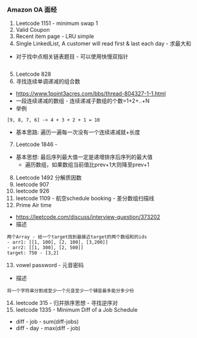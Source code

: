### Amazon OA 面经

1. Leetcode 1151 - minimum swap 1
2. Valid Coupon
3. Recent item page - LRU simple
4. Single LinkedList, A customer will read first & last each day - 求最大和
- 对于找中点相关链表题目 - 可以使用快慢双指针
```

```
5. Leetcode 828
6. 寻找连续单调递减的组合数
- https://www.1point3acres.com/bbs/thread-804327-1-1.html
- 一段连续递减的数组 - 连续递减子数组的个数=1+2+..+N
- 举例 
```
[9, 8, 7, 6] -> 4 + 3 + 2 + 1 = 10
``` 
- 基本思路: 遍历一遍每一次没有一个连续递减就+长度

7. Leetcode 1846 - 
- 基本思想: 最后序列最大值一定是递增排序后序列的最大值
    - 遍历数组，如果数组当前值比prev+1大则降至prev+1
8. Leetcode 1492 分解质因数
9. leetcode 907 
10. leetcode 926
11. leetcode 1109 - 航空schedule booking - 差分数组扫描线
12. Prime Air time
- https://leetcode.com/discuss/interview-question/373202
- 描述
```
两个Array - 给一个target找到最接近target的两个数组和的ids
- arr1: [[1, 100], [2, 100], [3,200]]
- arr2: [[1, 300], [2, 500]]
target: 750 - [3,2]

``` 
13. vowel password - 元音密码
- 描述
```
将一个字符串分割成至少一个元音至少一个辅音最多能分多少份
```

14. leetcode 315 - 归并排序思想 - 寻找逆序对
15. leetcode 1335 - Minimum Diff of a Job Schedule
- diff - job - sum(diff-jobs)
- diff - day - max(diff - job)
